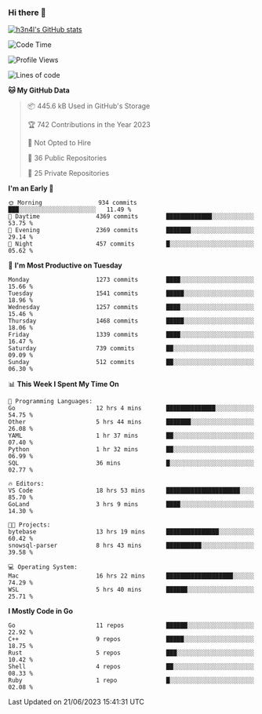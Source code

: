 ### Hi there 👋

[![h3n4l's GitHub stats](https://github-readme-stats.vercel.app/api?username=h3n4l&count_private=true&show_icons=true&theme=radical)](https://github.com/h3n4l/github-readme-stats)

<!--START_SECTION:waka-->
![Code Time](http://img.shields.io/badge/Code%20Time-1%2C341%20hrs%2011%20mins-blue)

![Profile Views](http://img.shields.io/badge/Profile%20Views-0-blue)

![Lines of code](https://img.shields.io/badge/From%20Hello%20World%20I%27ve%20Written-3.5%20million%20lines%20of%20code-blue)

**🐱 My GitHub Data** 

> 📦 445.6 kB Used in GitHub's Storage 
 > 
> 🏆 742 Contributions in the Year 2023
 > 
> 🚫 Not Opted to Hire
 > 
> 📜 36 Public Repositories 
 > 
> 🔑 25 Private Repositories 
 > 
**I'm an Early 🐤** 

```text
🌞 Morning                934 commits         ███░░░░░░░░░░░░░░░░░░░░░░   11.49 % 
🌆 Daytime                4369 commits        █████████████░░░░░░░░░░░░   53.75 % 
🌃 Evening                2369 commits        ███████░░░░░░░░░░░░░░░░░░   29.14 % 
🌙 Night                  457 commits         █░░░░░░░░░░░░░░░░░░░░░░░░   05.62 % 
```
📅 **I'm Most Productive on Tuesday** 

```text
Monday                   1273 commits        ████░░░░░░░░░░░░░░░░░░░░░   15.66 % 
Tuesday                  1541 commits        █████░░░░░░░░░░░░░░░░░░░░   18.96 % 
Wednesday                1257 commits        ████░░░░░░░░░░░░░░░░░░░░░   15.46 % 
Thursday                 1468 commits        █████░░░░░░░░░░░░░░░░░░░░   18.06 % 
Friday                   1339 commits        ████░░░░░░░░░░░░░░░░░░░░░   16.47 % 
Saturday                 739 commits         ██░░░░░░░░░░░░░░░░░░░░░░░   09.09 % 
Sunday                   512 commits         ██░░░░░░░░░░░░░░░░░░░░░░░   06.30 % 
```


📊 **This Week I Spent My Time On** 

```text
💬 Programming Languages: 
Go                       12 hrs 4 mins       ██████████████░░░░░░░░░░░   54.75 % 
Other                    5 hrs 44 mins       ███████░░░░░░░░░░░░░░░░░░   26.08 % 
YAML                     1 hr 37 mins        ██░░░░░░░░░░░░░░░░░░░░░░░   07.40 % 
Python                   1 hr 32 mins        ██░░░░░░░░░░░░░░░░░░░░░░░   06.99 % 
SQL                      36 mins             █░░░░░░░░░░░░░░░░░░░░░░░░   02.77 % 

🔥 Editors: 
VS Code                  18 hrs 53 mins      █████████████████████░░░░   85.70 % 
GoLand                   3 hrs 9 mins        ████░░░░░░░░░░░░░░░░░░░░░   14.30 % 

🐱‍💻 Projects: 
bytebase                 13 hrs 19 mins      ███████████████░░░░░░░░░░   60.42 % 
snowsql-parser           8 hrs 43 mins       ██████████░░░░░░░░░░░░░░░   39.58 % 

💻 Operating System: 
Mac                      16 hrs 22 mins      ███████████████████░░░░░░   74.29 % 
WSL                      5 hrs 40 mins       ██████░░░░░░░░░░░░░░░░░░░   25.71 % 
```

**I Mostly Code in Go** 

```text
Go                       11 repos            ██████░░░░░░░░░░░░░░░░░░░   22.92 % 
C++                      9 repos             █████░░░░░░░░░░░░░░░░░░░░   18.75 % 
Rust                     5 repos             ███░░░░░░░░░░░░░░░░░░░░░░   10.42 % 
Shell                    4 repos             ██░░░░░░░░░░░░░░░░░░░░░░░   08.33 % 
Ruby                     1 repo              █░░░░░░░░░░░░░░░░░░░░░░░░   02.08 % 
```




 Last Updated on 21/06/2023 15:41:31 UTC
<!--END_SECTION:waka-->

